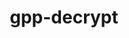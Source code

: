 ---
layout: tag-list
type: tag
title: gpp-decrypt
slug: gpp-decrypt
category: Tag
sidebar: false
description: >
     
---